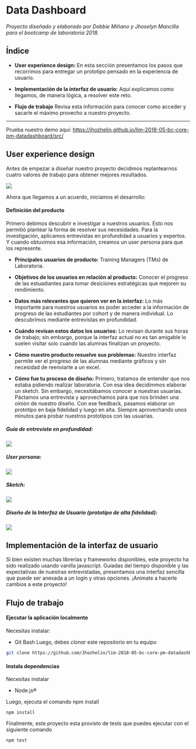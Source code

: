 # Data Dashboard
_Proyecto diseñado y elaborado por Debbie Miñano y Jhoselyn Mancilla para el  bootcamp de laboratoria 2018._

## Índice

* **User experience design:** En esta sección presentamos los pasos que recorrimos para  entregar un prototipo pensado en la experiencia de usuario.

* **Implementación de la interfaz de usuario:** Aquí explicamos como llegamos, de manera lógica, a resolver este reto.

* **Flujo de trabajo** Revisa esta información para conocer como acceder y sacarle el máximo provecho a nuestro proyecto.

***
Prueba nuestro demo aquí: https://jhozhelin.github.io/lim-2018-05-bc-core-pm-datadashboard/src/

## User experience design

Antes de empezar a diseñar nuestro proyecto decidimos replantearnos cuatro valores de trabajo para obtener mejores resultados.

![](https://fotos.subefotos.com/e346256a8614733b66a66d58759b5018o.jpg)

Ahora que llegamos a un acuerdo, iniciamos el desarrollo:

#### **Definición del producto**

Primero debimos descubrir e investigar a nuestros usuarios. Esto nos permitió plantear la forma de resolver sus necesidades. Para la investigación, aplicamos entrevistas en profundidad a usuarios y expertos. Y cuando obtuvimos esa información, creamos un user persona para que los represente.

- **Principales usuarios de producto:** Training Managers (TMs) de Laboratoria.

- **Objetivos de los usuarios en relación al producto:** Conocer el progreso de las estuadiantes para tomar desiciones estratégicas que mejoren su rendimiento.  

- **Datos más relevantes que quieren ver en la interfaz:** Lo más importante para nuestros usuarios es poder acceder a la información de progreso de las estudiantes por cohort y de manera individual. Lo descubrimos mediante entrevistas en profundidad.

- **Cuándo revisan estos datos los usuarios:** Lo revisan durante sus horas de trabajo; sin embargo, porque la interfaz actual no es tan amigable lo suelen visitar solo cuando las alumnas finalizan un proyecto.

- **Cómo nuestro producto resuelve sus problemas:** Nuestro interfaz permite ver el progreso de las alumnas mediante gráficos y sin necesidad de reenviarte a un excel.

- **Cómo fue tu proceso de diseño:** Primero, tratamos de entender que nos estaba pidiendo realizar laboratoria. Con esa idea decidimmos elaborar un sketch. Sin embargo, necesitábamos conocer a nuestras usuarias. Páctamos una entrevista y aprovechamos para que nos brinden una oinión de nuestro diseño. Con ese feedback, pasamos elaborar un prototipo en baja fidelidad y luego en alta. Siempre aprovechando unos minutos para probar nuestros prototipos con las usuarias.


##### *Guía de entrevista en profundidad:*
![](https://fotos.subefotos.com/5f24f9222e513f2414e442b7b04ea5f5o.jpg)


##### *User persona:*
![](https://fotos.subefotos.com/e2dfdaf8e9850d4ac6c94d9d43472545o.jpg)


##### *Sketch:*
![](https://fotos.subefotos.com/18627f3a20293e5c5586327118217c5fo.jpg)


##### *Diseño de la Interfaz de Usuario (prototipo de alta fidelidad):*
![](https://fotos.subefotos.com/f455bb7a76864ea2fcebf60e4e3ee6b8o.png)


## Implementación de la interfaz de usuario
Si bien existen muchas librerías y frameworks disponibles, este proyecto ha sido realizado usando vanilla javascript. Guiadas del tiempo disponible y las expectativas de nuestras entrevistadas, presentamos una interfaz sencilla que puede ser anexada a un login y otras opciones. ¡Anímate a hacerle cambios a este proyecto!

## Flujo de trabajo

#### Ejecutar la aplicación localmente
Necesitas instalar:
* Git Bash
Luego, debes *clonar* este repositorio en tu equipo
```bash
git clone https://github.com/Jhozhelin/lim-2018-05-bc-core-pm-datadashboard.git
```

#### Instala dependencias
Necesitas instalar
* Node.js®

Luego, ejecuta el comando npm install
```
npm install
```

Finalmente, este proyecto esta provisto de tests que puedes ejecutar con el siguiente comando
```
npm test
```